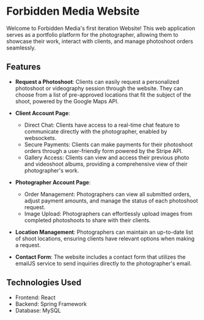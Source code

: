 # Forbidden Media Website

Welcome to Forbidden Media's first iteration Website! This web application serves as a portfolio platform for the photographer, allowing them to showcase their work, interact with clients, and manage photoshoot orders seamlessly.

## Features

- **Request a Photoshoot**: Clients can easily request a personalized photoshoot or videography session through the website. They can choose from a list of pre-approved locations that fit the subject of the shoot, powered by the Google Maps API.

- **Client Account Page**:
  - Direct Chat: Clients have access to a real-time chat feature to communicate directly with the photographer, enabled by websockets.
  - Secure Payments: Clients can make payments for their photoshoot orders through a user-friendly form powered by the Stripe API.
  - Gallery Access: Clients can view and access their previous photo and videoshoot albums, providing a comprehensive view of their photographer's work.

- **Photographer Account Page**:
  - Order Management: Photographers can view all submitted orders, adjust payment amounts, and manage the status of each photoshoot request.
  - Image Upload: Photographers can effortlessly upload images from completed photoshoots to share with their clients.

- **Location Management**: Photographers can maintain an up-to-date list of shoot locations, ensuring clients have relevant options when making a request.

- **Contact Form**: The website includes a contact form that utilizes the emailJS service to send inquiries directly to the photographer's email.

## Technologies Used

- Frontend: React
- Backend: Spring Framework
- Database: MySQL
